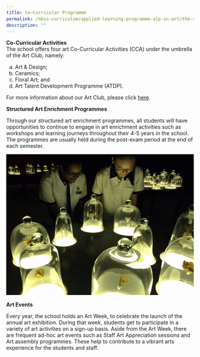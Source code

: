 ```yaml
---
title: Co–Curricular Programme
permalink: /nbss-curriculum/applied-learning-programme-alp-in-art/the-curriculum/co-curricular-programme
description: ""
---
```

<p><strong>Co-Curricular Activities<br /></strong>The school offers four art Co-Curricular Activities (CCA) under the umbrella of the Art Club, namely:</p>
<ol style="list-style-type: lower-alpha;">
<li>Art &amp; Design;</li>
<li>Ceramics;</li>
<li>Floral Art; and</li>
<li>Art Talent Development Programme (ATDP).</li>
</ol>
<p>For more information about our Art Club, please click&nbsp;<a href="https://navalbasesec.moe.edu.sg/nbss-curriculum/co-curricular-activities/performing-arts/art-club">here</a>.</p>
<p><strong>Structured Art Enrichment Programmes</strong></p>
<p>Through our structured art enrichment programmes, all students will have opportunities to continue to engage in art enrichment activities such as workshops and learning journeys throughout their 4-5 years in the school. The programmes are usually held during the post-exam period at the end of each semester.</p>
<img src="/images/en.jpg">
<p><strong>Art Events</strong></p>
<p>Every year, the school holds an Art Week, to celebrate the launch of the annual art exhibition. During that week, students get to participate in a variety of art activities on a sign-up basis. Aside from the Art Week, there are frequent ad-hoc art events such as Staff Art Appreciation sessions and Art assembly programmes. These help to contribute to a vibrant arts experience for the students and staff.</p>